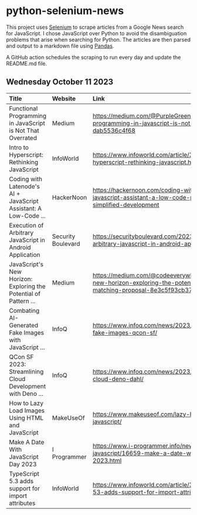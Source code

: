 # python-selenium-news

This project uses [Selenium](https://www.seleniumhq.org/) to scrape articles from a Google News search for JavaScript.
I chose JavaScript over Python to avoid the disambiguation problems that arise when searching for Python.
The articles are then parsed and output to a markdown file using [Pandas](https://pandas.pydata.org/).

A GitHub action schedules the scraping to run every day and update the README.md file.

## Wednesday October 11 2023


| Title                                                            | Website            | Link                                                                                                                         |
|:-----------------------------------------------------------------|:-------------------|:-----------------------------------------------------------------------------------------------------------------------------|
| Functional Programming in JavaScript is Not That Overrated       | Medium             | https://medium.com/@PurpleGreenLemon/functional-programming-in-javascript-is-not-that-overrated-dab5536c4f68                 |
| Intro to Hyperscript: Rethinking JavaScript                      | InfoWorld          | https://www.infoworld.com/article/3708109/intro-to-hyperscript-rethinking-javascript.html                                    |
| Coding with Latenode's AI + JavaScript Assistant: A Low-Code ... | HackerNoon         | https://hackernoon.com/coding-with-latenodes-ai-javascript-assistant-a-low-code-platform-for-simplified-development          |
| Execution of Arbitrary JavaScript in Android Application         | Security Boulevard | https://securityboulevard.com/2023/10/execution-of-arbitrary-javascript-in-android-application/                              |
| JavaScript's New Horizon: Exploring the Potential of Pattern ... | Medium             | https://medium.com/@codeeverywhere/javascripts-new-horizon-exploring-the-potential-of-pattern-matching-proposal-8e3c5f93cb37 |
| Combating AI-Generated Fake Images with JavaScript ...           | InfoQ              | https://www.infoq.com/news/2023/10/combating-fake-images-qcon-sf/                                                            |
| QCon SF 2023: Streamlining Cloud Development with Deno ...       | InfoQ              | https://www.infoq.com/news/2023/10/streamlining-cloud-deno-dahl/                                                             |
| How to Lazy Load Images Using HTML and JavaScript                | MakeUseOf          | https://www.makeuseof.com/lazy-load-images-html-javascript/                                                                  |
| Make A Date With JavaScript Day 2023                             | I Programmer       | https://www.i-programmer.info/news/167-javascript/16659-make-a-date-with-javascript-day-2023.html                            |
| TypeScript 5.3 adds support for import attributes                | InfoWorld          | https://www.infoworld.com/article/3708188/typescript-53-adds-support-for-import-attributes.html                              |